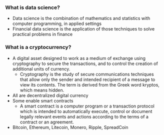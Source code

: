 ### What is data science?
* Data science is the combination of mathematics and statistics with computer programming, in applied settings
* Financial data science is the application of those techniques to solve practical problems in finance

### What is a cryptocurrency?
* A digital asset designed to work as a medium of exchange using cryptography to secure the transactions, and to control the creation of additional units of currency.
	* Cryptography is the study of secure communications techniques that allow only the sender and intended recipient of a message to view its contents. The term is derived from the Greek word kryptos, which means hidden.
* All are decentralized digital currency
* Some enable smart contracts
	* A smart contract is a computer program or a transaction protocol which is intended to automatically execute, control or document legally relevant events and actions according to the terms of a contract or an agreement.
* Bitcoin, Ethereum, Litecoin, Monero, Ripple, SpreadCoin
